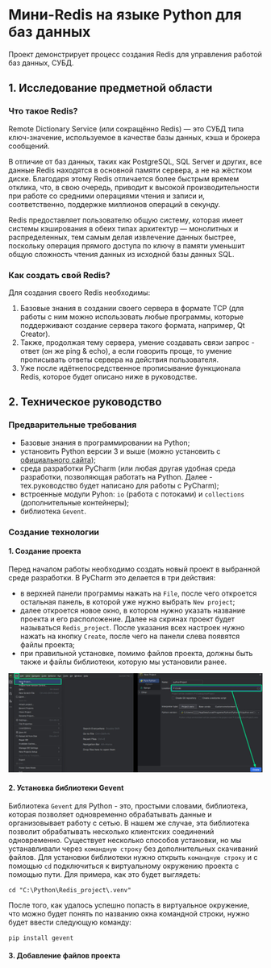 # Мини-Redis на языке Python для баз данных
Проект демонстрирует процесс создания Redis для управления работой баз данных, СУБД.

## 1. Исследование предметной области
### Что такое Redis?
Remote Dictionary Service (или сокращённо Redis) — это СУБД типа ключ-значение, используемое в качестве базы данных, кэша и брокера сообщений. 

В отличие от баз данных, таких как PostgreSQL, SQL Server и других, все данные Redis находятся в основной памяти сервера, а не на жёстком диске. Благодаря этому Redis отличается более быстрым времем отклика, что, в свою очередь, приводит к высокой производительности при работе со средними операциями чтения и записи и, соответственно, поддержке миллионов операций в секунду.

Redis предоставляет пользователю общую систему, которая имеет системы кэширования в обеих типах архитектур — монолитных и распределенных, тем самым делая извлечение данных быстрее, поскольку операция прямого доступа по ключу в памяти уменьшит общую сложность чтения данных из исходной базы данных SQL.

### Как создать свой Redis?
Для создания своего Redis необходимы:
1. Базовые знания в создании своего сервера в формате TCP (для работы с ним можно использовать любые программы, которые поддерживают создание сервера такого формата, например, Qt Creator).
2. Также, продолжая тему сервера, умение создавать связи запрос - ответ (он же ping & echo), а если говорить проще, то умение прописывать ответы сервера на действия пользователя.
3. Уже после идётнепосредственное прописывание функционала Redis, которое будет описано ниже в руководстве.

## 2. Техническое руководство
### Предварительные требования
* Базовые знания в программировании на Python;
* установить Python версии 3 и выше (можно установить с [официального сайта](https://www.python.org/));
* среда разработки PyCharm (или любая другая удобная среда разработки, позволяющая работать на Python. Далее - тех.руководство будет написано для работы с PyCharm);
* встроенные модули Pyhon: ```io``` (работа с потоками) и ```collections``` (дополнительные контейнеры);
* библиотека ```Gevent```.

### Создание технологии

#### 1. Создание проекта
Перед началом работы необходимо создать новый проект в выбранной среде разработки. В PyCharm это делается в три действия:
* в верхней панели программы нажать на ```File```, после чего откроется остальная панель, в которой уже нужно выбрать ```New project```;
* далее откроется новое окно, в котором нужно указать название проекта и его расположение. Далее на скринах проект будет называться ```Redis_project```. После указания всех настроек нужно нажать на кнопку ```Create```, после чего на панели слева появятся файлы проекта;
* при правильной установке, помимо файлов проекта, должны быть также и файлы библиотеки, которую мы установили ранее.

![](https://github.com/DailDaul/proect-practice/blob/master/src/screens/MyCollages%20(1).jpg)

#### 2. Установка библиотеки Gevent
Библиотека ```Gevent``` для Python - это, простыми словами, библиотека, которая позволяет одновременно обрабатывать данные и организовывает работу с сетью. В нашем же случае, эта библиотека позволит обрабатывать несколько клиентских соединений одновременно. 
Существует несколько способов установки, но мы устанавливали через ```командную строку``` без дополнительных скачиваний файлов.
Для установки библиотеки нужно открыть ```командную строку``` и с помощью ```cd``` подключиться к виртуальному окружению проекта с помощью пути. Для примера, как это будет выглядеть:
```
cd "C:\Python\Redis_project\.venv"
```
После того, как удалось успешно попасть в виртуальное окружение, что можно будет понять по названию окна командной строки, нужно будет ввести следующую команду:
```
pip install gevent
```

#### 3. Добавление файлов проекта



